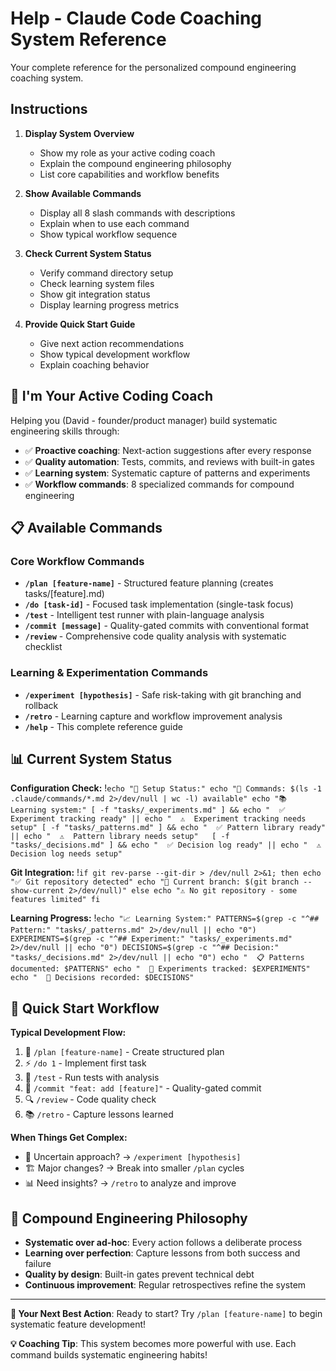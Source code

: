 # Help - Claude Code Coaching System Reference

Your complete reference for the personalized compound engineering coaching system.

## Instructions

1. **Display System Overview**
   - Show my role as your active coding coach
   - Explain the compound engineering philosophy 
   - List core capabilities and workflow benefits

2. **Show Available Commands**
   - Display all 8 slash commands with descriptions
   - Explain when to use each command
   - Show typical workflow sequence

3. **Check Current System Status**
   - Verify command directory setup
   - Check learning system files
   - Show git integration status
   - Display learning progress metrics

4. **Provide Quick Start Guide**
   - Give next action recommendations
   - Show typical development workflow
   - Explain coaching behavior

## 🤖 **I'm Your Active Coding Coach**

Helping you (David - founder/product manager) build systematic engineering skills through:

- ✅ **Proactive coaching**: Next-action suggestions after every response
- ✅ **Quality automation**: Tests, commits, and reviews with built-in gates
- ✅ **Learning system**: Systematic capture of patterns and experiments
- ✅ **Workflow commands**: 8 specialized commands for compound engineering

## 📋 **Available Commands**

### Core Workflow Commands
- **`/plan [feature-name]`** - Structured feature planning (creates tasks/[feature].md)
- **`/do [task-id]`** - Focused task implementation (single-task focus)
- **`/test`** - Intelligent test runner with plain-language analysis
- **`/commit [message]`** - Quality-gated commits with conventional format
- **`/review`** - Comprehensive code quality analysis with systematic checklist

### Learning & Experimentation Commands  
- **`/experiment [hypothesis]`** - Safe risk-taking with git branching and rollback
- **`/retro`** - Learning capture and workflow improvement analysis
- **`/help`** - This complete reference guide

## 📊 **Current System Status**

**Configuration Check:**
!`echo "🔧 Setup Status:"
echo "📁 Commands: $(ls -1 .claude/commands/*.md 2>/dev/null | wc -l) available"
echo "📚 Learning system:"
[ -f "tasks/_experiments.md" ] && echo "  ✅ Experiment tracking ready" || echo "  ⚠️  Experiment tracking needs setup"
[ -f "tasks/_patterns.md" ] && echo "  ✅ Pattern library ready" || echo "  ⚠️  Pattern library needs setup"  
[ -f "tasks/_decisions.md" ] && echo "  ✅ Decision log ready" || echo "  ⚠️  Decision log needs setup"`

**Git Integration:**
!`if git rev-parse --git-dir > /dev/null 2>&1; then
  echo "✅ Git repository detected"
  echo "📝 Current branch: $(git branch --show-current 2>/dev/null)"
else
  echo "⚠️ No git repository - some features limited"
fi`

**Learning Progress:**
!`echo "📈 Learning System:"
PATTERNS=$(grep -c "^## Pattern:" "tasks/_patterns.md" 2>/dev/null || echo "0")
EXPERIMENTS=$(grep -c "^## Experiment:" "tasks/_experiments.md" 2>/dev/null || echo "0")
DECISIONS=$(grep -c "^## Decision:" "tasks/_decisions.md" 2>/dev/null || echo "0")
echo "  📋 Patterns documented: $PATTERNS"
echo "  🧪 Experiments tracked: $EXPERIMENTS"  
echo "  🎯 Decisions recorded: $DECISIONS"`

## 🚀 **Quick Start Workflow**

**Typical Development Flow:**
1. 🎯 `/plan [feature-name]` - Create structured plan
2. ⚡ `/do 1` - Implement first task  
3. 🧪 `/test` - Run tests with analysis
4. 💾 `/commit "feat: add [feature]"` - Quality-gated commit
5. 🔍 `/review` - Code quality check
6. 📚 `/retro` - Capture lessons learned

**When Things Get Complex:**
- 🔬 Uncertain approach? → `/experiment [hypothesis]` 
- 🏗️ Major changes? → Break into smaller `/plan` cycles
- 📊 Need insights? → `/retro` to analyze and improve

## 🎯 **Compound Engineering Philosophy**

- **Systematic over ad-hoc**: Every action follows a deliberate process
- **Learning over perfection**: Capture lessons from both success and failure  
- **Quality by design**: Built-in gates prevent technical debt
- **Continuous improvement**: Regular retrospectives refine the system

---

**🔄 Your Next Best Action**: Ready to start? Try `/plan [feature-name]` to begin systematic feature development!

**💡 Coaching Tip**: This system becomes more powerful with use. Each command builds systematic engineering habits!